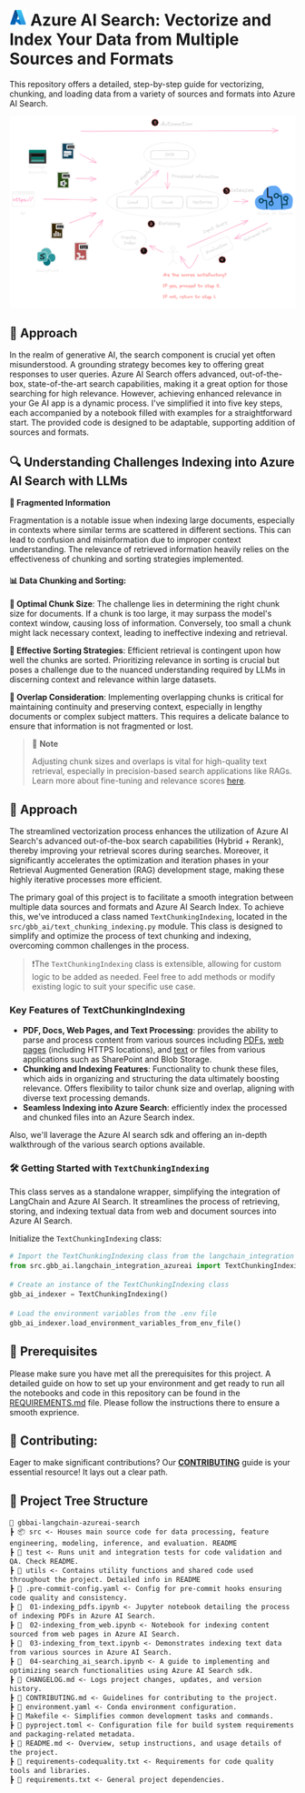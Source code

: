 # <img src="./utils/images/azure_logo.png" alt="Azure Logo" style="width:30px;height:30px;"/> Azure AI Search: Vectorize and Index Your Data from Multiple Sources and Formats

This repository offers a detailed, step-by-step guide for vectorizing, chunking, and loading data from a variety of sources and formats into Azure AI Search.

<p align="center">
    <img src="utils/images/indexing2.png" alt="Indexing_lifecycle" width="950">
</p>


## 🚀 Approach

In the realm of generative AI, the search component is crucial yet often misunderstood. A grounding strategy becomes key to offering great responses to user queries. Azure AI Search offers advanced, out-of-the-box, state-of-the-art search capabilities, making it a great option for those searching for high relevance. However, achieving enhanced relevance in your Ge AI app is a dynamic process. I've simplified it into five key steps, each accompanied by a notebook filled with examples for a straightforward start. The provided code is designed to be adaptable, supporting addition of sources and formats.

## 🔍 Understanding Challenges Indexing into Azure AI Search with LLMs

**🧩 Fragmented Information**

Fragmentation is a notable issue when indexing large documents, especially in contexts where similar terms are scattered in different sections. This can lead to confusion and misinformation due to improper context understanding. The relevance of retrieved information heavily relies on the effectiveness of chunking and sorting strategies implemented.

#### 📊 Data Chunking and Sorting:

**📏 Optimal Chunk Size**: The challenge lies in determining the right chunk size for documents. If a chunk is too large, it may surpass the model's context window, causing loss of information. Conversely, too small a chunk might lack necessary context, leading to ineffective indexing and retrieval.

**🔀 Effective Sorting Strategies**: Efficient retrieval is contingent upon how well the chunks are sorted. Prioritizing relevance in sorting is crucial but poses a challenge due to the nuanced understanding required by LLMs in discerning context and relevance within large datasets.

**🔗 Overlap Consideration**: Implementing overlapping chunks is critical for maintaining continuity and preserving context, especially in lengthy documents or complex subject matters. This requires a delicate balance to ensure that information is not fragmented or lost.

> 📌 **Note**
>
> Adjusting chunk sizes and overlaps is vital for high-quality text retrieval, especially in precision-based search applications like RAGs. Learn more about fine-tuning and relevance scores [here](https://techcommunity.microsoft.com/t5/ai-azure-ai-services-blog/azure-cognitive-search-outperforming-vector-search-with-hybrid/ba-p/3929167).

## 🚀 Approach

The streamlined vectorization process enhances the utilization of Azure AI Search's advanced out-of-the-box search capabilities (Hybrid + Rerank), thereby improving your retrieval scores during searches. Moreover, it significantly accelerates the optimization and iteration phases in your Retrieval Augmented Generation (RAG) development stage, making these highly iterative processes more efficient.

The primary goal of this project is to facilitate a smooth integration between multiple data sources and formats and Azure AI Search Index. To achieve this, we've introduced a class named `TextChunkingIndexing`, located in the `src/gbb_ai/text_chunking_indexing.py` module. This class is designed to simplify and optimize the process of text chunking and indexing, overcoming common challenges in the process.

> ❗The `TextChunkingIndexing` class is extensible, allowing for custom logic to be added as needed. Feel free to add methods or modify existing logic to suit your specific use case.

### Key Features of TextChunkingIndexing

- **PDF, Docs, Web Pages, and Text Processing**: provides the ability to parse and process content from various sources including [PDFs](01-indexing_pdfs.ipynb), [web pages](02-indexing_from_web.ipynb) (including HTTPS locations), and [text](03-indexing_from_text.ipynb) or files from various applications such as SharePoint and Blob Storage.
- **Chunking and Indexing Features**: Functionality to chunk these files, which aids in organizing and structuring the data ultimately boosting relevance. Offers flexibility to tailor chunk size and overlap, aligning with diverse text processing demands.
- **Seamless Indexing into Azure Search**: efficiently index the processed and chunked files into an Azure Search index.

Also, we'll laverage the Azure AI search sdk and offering an in-depth walkthrough of the various search options available.

### 🛠 Getting Started with `TextChunkingIndexing`

This class serves as a standalone wrapper, simplifying the integration of LangChain and Azure AI Search. It streamlines the process of retrieving, storing, and indexing textual data from web and document sources into Azure AI Search.

Initialize the `TextChunkingIndexing` class:

```python
# Import the TextChunkingIndexing class from the langchain_integration module
from src.gbb_ai.langchain_integration_azureai import TextChunkingIndexing

# Create an instance of the TextChunkingIndexing class
gbb_ai_indexer = TextChunkingIndexing()

# Load the environment variables from the .env file
gbb_ai_indexer.load_environment_variables_from_env_file()
```

## 🔧 Prerequisites

Please make sure you have met all the prerequisites for this project. A detailed guide on how to set up your environment and get ready to run all the notebooks and code in this repository can be found in the [REQUIREMENTS.md](REQUIREMENTS.md) file. Please follow the instructions there to ensure a smooth exprience.

## 💼 Contributing:

Eager to make significant contributions? Our **[CONTRIBUTING](./CONTRIBUTING.md)** guide is your essential resource! It lays out a clear path.


## 🌲 Project Tree Structure

```
📂 gbbai-langchain-azureai-search
┣ 📦 src <- Houses main source code for data processing, feature engineering, modeling, inference, and evaluation. README
┣ 📂 test <- Runs unit and integration tests for code validation and QA. Check README.
┣ 📂 utils <- Contains utility functions and shared code used throughout the project. Detailed info in README
┣ 📜 .pre-commit-config.yaml <- Config for pre-commit hooks ensuring code quality and consistency.
┣ 📜  01-indexing_pdfs.ipynb <- Jupyter notebook detailing the process of indexing PDFs in Azure AI Search.
┣ 📜  02-indexing_from_web.ipynb <- Notebook for indexing content sourced from web pages in Azure AI Search.
┣ 📜  03-indexing_from_text.ipynb <- Demonstrates indexing text data from various sources in Azure AI Search.
┣ 📜  04-searching_ai_search.ipynb <- A guide to implementing and optimizing search functionalities using Azure AI Search sdk.
┣ 📜 CHANGELOG.md <- Logs project changes, updates, and version history.
┣ 📜 CONTRIBUTING.md <- Guidelines for contributing to the project.
┣ 📜 environment.yaml <- Conda environment configuration.
┣ 📜 Makefile <- Simplifies common development tasks and commands.
┣ 📜 pyproject.toml <- Configuration file for build system requirements and packaging-related metadata.
┣ 📜 README.md <- Overview, setup instructions, and usage details of the project.
┣ 📜 requirements-codequality.txt <- Requirements for code quality tools and libraries.
┣ 📜 requirements.txt <- General project dependencies.
```
